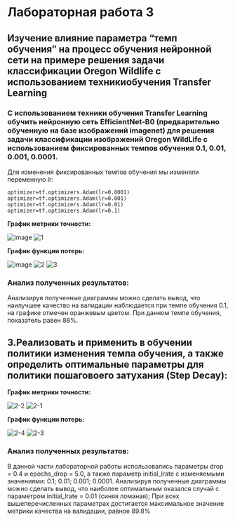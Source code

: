 Лабораторная работа 3
===
Изучение влияние параметра “темп обучения” на процесс обучения нейронной сети на примере решения задачи классификации Oregon Wildlife с использованием техникиобучения Transfer Learning
----
### С использованием техники обучения Transfer Learning обучить нейронную сеть EfficientNet-B0 (предварительно обученную на базе изображений imagenet) для решения задачи классификации изображений Oregon WildLife с использованием фиксированных темпов обучения 0.1, 0.01, 0.001, 0.0001.

Для изменения фиксированных темпов обучения мы изменяли переменную lr:

```
optimizer=tf.optimizers.Adam(lr=0.0001)
optimizer=tf.optimizers.Adam(lr=0.001)
optimizer=tf.optimizers.Adam(lr=0.01)
optimizer=tf.optimizers.Adam(lr=0.1)
``` 
**График метрики точности:**

![image](https://user-images.githubusercontent.com/59210216/111885943-bc01a680-89db-11eb-90bc-4cd6d8ce1185.png)
![1](https://user-images.githubusercontent.com/59210216/111885440-ea31b700-89d8-11eb-8cbc-3bf0020b43aa.jpg)

**График функции потерь:**

![image](https://user-images.githubusercontent.com/59210216/111885967-f703da00-89db-11eb-8298-d80e078f7739.png)
![2](https://user-images.githubusercontent.com/59210216/111885441-ec941100-89d8-11eb-8bf8-84415e43e67b.jpg)
![3](https://user-images.githubusercontent.com/59210216/111885443-ee5dd480-89d8-11eb-94cc-605bb9ebb5ab.jpg)

### Анализ полученных результатов:

Анализируя полученные диаграммы можно сделать вывод, что наилучшее качество на валидации наблюдается при темпе обучения 0.1, на графике отмечен оранжевым цветом. При данном темпе обучения, показатель равен 88%.

3.Реализовать и применить в обучении политики изменения темпа обучения, а также определить оптимальные параметры для политики пошаговоего затухания (Step Decay):
-------

**График метрики точности:**

![2-2](https://user-images.githubusercontent.com/59210216/111902146-f9eae300-8a4c-11eb-8786-f508b5f47beb.jpg)
![2-1](https://user-images.githubusercontent.com/59210216/111902149-fb1c1000-8a4c-11eb-8b12-350ca2ba0b53.jpg)

**График функции потерь:**

![2-4](https://user-images.githubusercontent.com/59210216/111902148-fb1c1000-8a4c-11eb-8503-702281aa47e3.jpg)
![2-3](https://user-images.githubusercontent.com/59210216/111902147-fa837980-8a4c-11eb-8cb0-141fc1a553a3.jpg)

### Анализ полученных результатов:
В данной части лабораторной работы использовались параметры drop = 0.4 и epochs_drop = 5.0, а также параметр initial_lrate с изменяемыми значениями: 0.1; 0.01; 0.001; 0.0001. 
Анализируя полученные диаграммы можно сделать вывод, что наиболее оптимальным оказался случай с параметром initial_lrate = 0.01 (синяя ломаная); При всех вышеперечисленных параметрах достигается максимальное значение метрики качества на валидации, равное 89.8%


